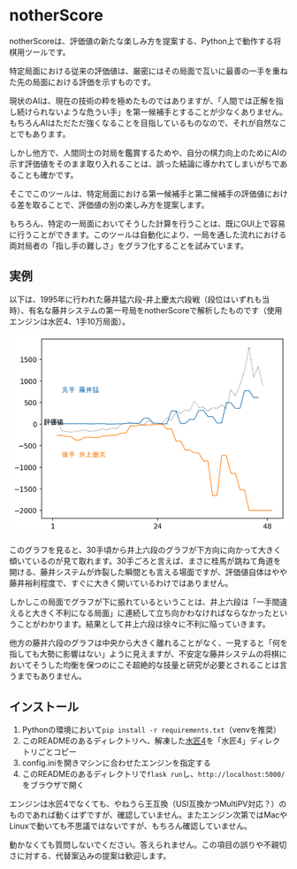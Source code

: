 # notherScore

notherScoreは、評価値の新たな楽しみ方を提案する、Python上で動作する将棋用ツールです。

特定局面における従来の評価値は、厳密にはその局面で互いに最善の一手を重ねた先の局面における評価を示すものです。

現状のAIは、現在の技術の粋を極めたものではありますが、「人間では正解を指し続けられないような危うい手」を第一候補手とすることが少なくありません。もちろんAIはただただ強くなることを目指しているものなので、それが自然なことでもあります。

しかし他方で、人間同士の対局を鑑賞するためや、自分の棋力向上のためにAIの示す評価値をそのまま取り入れることは、誤った結論に導かれてしまいがちであることも確かです。

そこでこのツールは、特定局面における第一候補手と第二候補手の評価値における差を取ることで、評価値の別の楽しみ方を提案します。

もちろん、特定の一局面においてそうした計算を行うことは、既にGUI上で容易に行うことができます。このツールは自動化により、一局を通した流れにおける両対局者の「指し手の難しさ」をグラフ化することを試みています。

## 実例
以下は、1995年に行われた藤井猛六段-井上慶太六段戦（段位はいずれも当時）、有名な藤井システムの第一号局をnotherScoreで解析したものです（使用エンジンは水匠4、1手10万局面）。

<p align="center">
<img src="./img.png" alt="藤井井上戦">
</p>

このグラフを見ると、30手頃から井上六段のグラフが下方向に向かって大きく傾いているのが見て取れます。30手ごろと言えば、まさに桂馬が跳ねて角道を開ける、藤井システムが炸裂した瞬間とも言える場面ですが、評価値自体はやや藤井裕利程度で、すぐに大きく開いているわけではありません。

しかしこの局面でグラフが下に振れているということは、井上六段は「一手間違えると大きく不利になる局面」に連続して立ち向かわなければならなかったということがわかります。結果として井上六段は徐々に不利に陥っていきます。

他方の藤井六段のグラフは中央から大きく離れることがなく、一見すると「何を指しても大勢に影響はない」ように見えますが、不安定な藤井システムの将棋においてそうした均衡を保つのにこそ超絶的な技量と研究が必要とされることは言うまでもありません。

## インストール
1. Pythonの環境において`pip install -r requirements.txt`（venvを推奨）
1. このREADMEのあるディレクトリへ、解凍した<a href="https://drive.google.com/file/d/1YwqmlQhfnRZDSrpISYNa4HvQaS9tEqvy/view?usp=sharing">水匠4</a>を「水匠4」ディレクトリごとコピー
1. config.iniを開きマシンに合わせたエンジンを指定する
1. このREADMEのあるディレクトリで`flask run`し、`http://localhost:5000/`をブラウザで開く

エンジンは水匠4でなくても、やねうら王互換（USI互換かつMultiPV対応？）のものであれば動くはずですが、確認していません。またエンジン次第ではMacやLinuxで動いても不思議ではないですが、もちろん確認していません。

動かなくても質問しないでください。答えられません。この項目の誤りや不親切さに対する、代替案込みの提案は歓迎します。